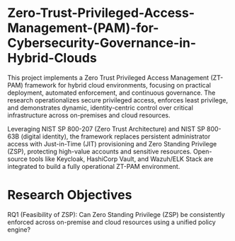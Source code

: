 # Zero-Trust-Privileged-Access-Management-(PAM)-for-Cybersecurity-Governance-in-Hybrid-Clouds
This project implements a Zero Trust Privileged Access Management (ZT-PAM) framework for hybrid cloud environments, focusing on practical deployment, automated enforcement, and continuous governance. The research operationalizes secure privileged access, enforces least privilege, and demonstrates dynamic, identity-centric control over critical infrastructure across on-premises and cloud resources.

Leveraging NIST SP 800-207 (Zero Trust Architecture) and NIST SP 800-63B (digital identity), the framework replaces persistent administrator access with Just-in-Time (JIT) provisioning and Zero Standing Privilege (ZSP), protecting high-value accounts and sensitive resources. Open-source tools like Keycloak, HashiCorp Vault, and Wazuh/ELK Stack are integrated to build a fully operational ZT-PAM environment.
# Research Objectives
RQ1 (Feasibility of ZSP): Can Zero Standing Privilege (ZSP) be consistently enforced across on-premise and cloud resources using a unified policy engine?
